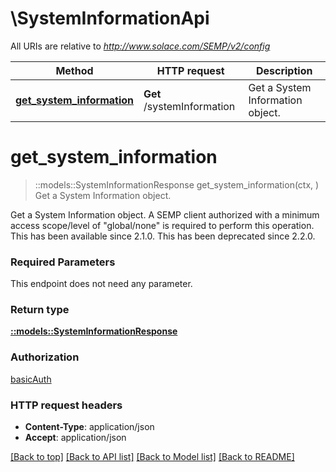 # \SystemInformationApi

All URIs are relative to *http://www.solace.com/SEMP/v2/config*

Method | HTTP request | Description
------------- | ------------- | -------------
[**get_system_information**](SystemInformationApi.md#get_system_information) | **Get** /systemInformation | Get a System Information object.


# **get_system_information**
> ::models::SystemInformationResponse get_system_information(ctx, )
Get a System Information object.

Get a System Information object.  A SEMP client authorized with a minimum access scope/level of \"global/none\" is required to perform this operation.  This has been available since 2.1.0.  This has been deprecated since 2.2.0.

### Required Parameters
This endpoint does not need any parameter.

### Return type

[**::models::SystemInformationResponse**](SystemInformationResponse.md)

### Authorization

[basicAuth](../README.md#basicAuth)

### HTTP request headers

 - **Content-Type**: application/json
 - **Accept**: application/json

[[Back to top]](#) [[Back to API list]](../README.md#documentation-for-api-endpoints) [[Back to Model list]](../README.md#documentation-for-models) [[Back to README]](../README.md)

